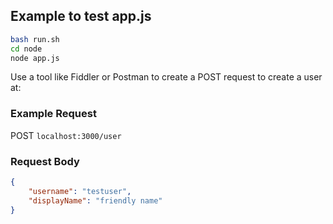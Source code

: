 ## Example to test app.js

```sh
bash run.sh
cd node
node app.js
```

Use a tool like Fiddler or Postman to create a POST request to create a user at:

### Example Request
POST `localhost:3000/user`
### Request Body
```json
{
	"username": "testuser",
	"displayName": "friendly name"
}
```